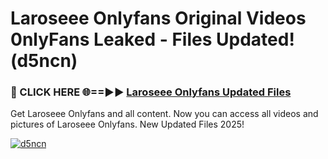 # Laroseee Onlyfans Original Videos 0nlyFans Leaked - Files Updated! (d5ncn)

<h3>🔴 CLICK HERE 🌐==►► <a href="https://tinyurl.com/ehrbuxhb" rel="nofollow">Laroseee Onlyfans Updated Files</a></h3>

Get Laroseee Onlyfans and all content. Now you can access all videos and pictures of Laroseee Onlyfans. New Updated Files 2025!

[![d5ncn](https://i.imgur.com/lVYEuWS.gif)](https://tinyurl.com/ehrbuxhb)
